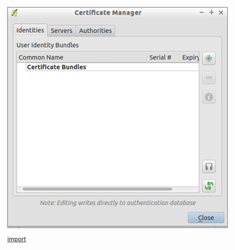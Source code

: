 ![](../images/QgsAuthCertManager-standalone.png)

[import](../gui/qgis-sample-QgsAuthCertManager.py)
